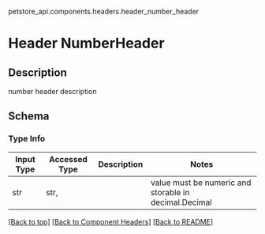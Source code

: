 petstore_api.components.headers.header_number_header
# Header NumberHeader

## Description
number header description

## Schema

### Type Info
Input Type | Accessed Type | Description | Notes
------------ | ------------- | ------------- | -------------
str | str,  |  | value must be numeric and storable in decimal.Decimal

[[Back to top]](#top) [[Back to Component Headers]](../../../README.md#Component-Headers) [[Back to README]](../../../README.md)
